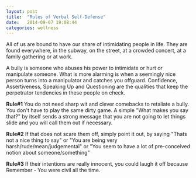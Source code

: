 ```yaml
---
layout: post
title:  "Rules of Verbal Self-Defense"
date:   2014-09-07 19:08:44
categories: wellness
---
```


All of us are bound to have our share of intimidating people in life. They are found everywhere, in the subway, on the street, at a crowded concert, at a family gathering or at work. 

A bully is someone who abuses his power to intimidate or hurt or manipulate someone. What is more alarming is when a seemingly nice person turns into a manipulator and catches you offguard. Confidence, Assertiveness, Speaking Up and Questioning are the qualities that keep the perpetrator tendencies in these people on check. 

**Rule#1** You do not need sharp wit and clever comebacks to retaliate a bully. You don't have to play the same dirty game. A simple "What makes you say that?" by itself sends a strong message that you are not going to let things slide and you will call them out if necessary.

**Rule#2** If that does not scare them off, simply point it out, by saying "Thats not a nice thing to say" or "You are being very harsh/rude/mean/judgemental" or "You seem to have a lot of pre-conceived notion about someone/something"

**Rule#3** If their intentions are really innocent, you could laugh it off because Remember - You were civil all the time.  
